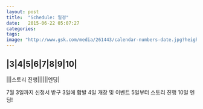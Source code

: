 ```yaml
---
layout: post
title:  "Schedule: 일정"
date:   2015-06-22 05:07:27
categories: 
tags: 
image: "http://www.gsk.com/media/261443/calendar-numbers-date.jpg?height=0&width=2068&quality=50&mode=crop"
---
```


|3|4|5|6|7|8|9|10|
---
|||스토리 진행||||||엔딩|


7월 3일까지 신청서 받구 3일에 합발
4일 개장 및 이벤트
5일부터 스토리 진행
10일 엔딩!
